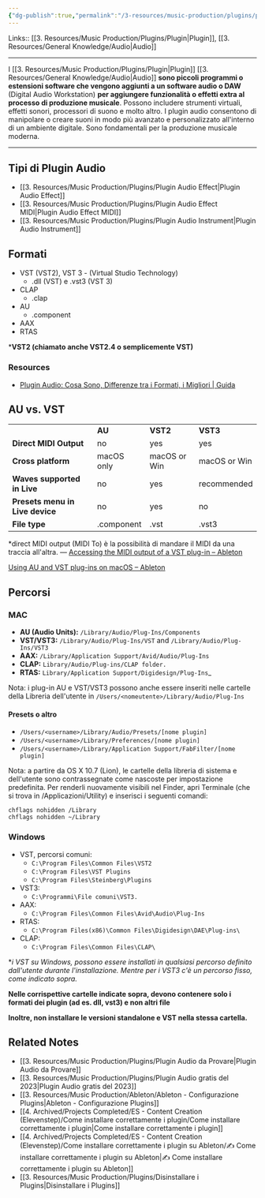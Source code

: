 ```yaml
---
{"dg-publish":true,"permalink":"/3-resources/music-production/plugins/plugin-audio/"}
---
```


Links:: [[3. Resources/Music Production/Plugins/Plugin\|Plugin]], [[3. Resources/General Knowledge/Audio\|Audio]]

---
I [[3. Resources/Music Production/Plugins/Plugin\|Plugin]] [[3. Resources/General Knowledge/Audio\|Audio]] **sono piccoli programmi o estensioni software che vengono aggiunti a un software audio o DAW** (Digital Audio Workstation) **per aggiungere funzionalità o effetti extra al processo di produzione musicale**. Possono includere strumenti virtuali, effetti sonori, processori di suono e molto altro. I plugin audio consentono di manipolare o creare suoni in modo più avanzato e personalizzato all'interno di un ambiente digitale. Sono fondamentali per la produzione musicale moderna.

--- 

## Tipi di Plugin Audio

- [[3. Resources/Music Production/Plugins/Plugin Audio Effect\|Plugin Audio Effect]]
- [[3. Resources/Music Production/Plugins/Plugin Audio Effect MIDI\|Plugin Audio Effect MIDI]]
- [[3. Resources/Music Production/Plugins/Plugin Audio Instrument\|Plugin Audio Instrument]]

## Formati

- VST (VST2), VST 3 - (Virtual Studio Technology)
	- .dll (VST) e .vst3 (VST 3)
- CLAP
	- .clap
- AU
	- .component
- AAX
- RTAS

\***VST2 (chiamato anche VST2.4 o semplicemente VST)**

### Resources

- [Plugin Audio: Cosa Sono, Differenze tra i Formati, i Migliori | Guida](https://claudiomeloni.it/plugin-audio-cosa-sono-differenze-formati-migliori-vst-au-aax-rtas-tdm-lv2/)

## AU vs. VST

|                                 |            |              |              |
| ------------------------------- | ---------- | ------------ | ------------ |
|                                 | **AU**     | **VST2**     | **VST3**     |
| **Direct MIDI Output**          | no         | yes          | yes          |
| **Cross platform**              | macOS only | macOS or Win | macOS or Win |
| **Waves supported in Live**     | no         | yes          | recommended  |
| **Presets menu in Live device** | no         | yes          | no           |
| **File type**                   | .component | .vst         | .vst3        |
\*direct MIDI output (MIDI To) è la possibilità di mandare il MIDI da una traccia all'altra. — [Accessing the MIDI output of a VST plug-in – Ableton](https://help.ableton.com/hc/en-us/articles/209070189-Accessing-the-MIDI-output-of-a-VST-plug-in)

[Using AU and VST plug-ins on macOS – Ableton](https://help.ableton.com/hc/en-us/articles/209068929-Using-AU-and-VST-plug-ins-on-macOS)

## Percorsi

### MAC

- **AU (Audio Units):** `/Library/Audio/Plug-Ins/Components`
- **VST/VST3:** `/Library/Audio/Plug-Ins/VST` and `/Library/Audio/Plug-Ins/VST3`
- **AAX:** `/Library/Application Support/Avid/Audio/Plug-Ins`
- **CLAP:** `Library/Audio/Plug-ins/CLAP folder.`
- **RTAS:** `Library/Application Support/Digidesign/Plug-Ins`_

Nota: i plug-in AU e VST/VST3 possono anche essere inseriti nelle cartelle della Libreria dell'utente in `/Users/<nomeutente>/Library/Audio/Plug-Ins`

#### Presets o altro

- `/Users/<username>/Library/Audio/Presets/[nome plugin]`
- `/Users/<username>/Library/Preferences/[nome plugin]`
- `/Users/<username>/Library/Application Support/FabFilter/[nome plugin]`

Nota: a partire da OS X 10.7 (Lion), le cartelle della libreria di sistema e dell'utente sono contrassegnate come nascoste per impostazione predefinita. Per renderli nuovamente visibili nel Finder, apri Terminale (che si trova in /Applicazioni/Utility) e inserisci i seguenti comandi:
```
chflags nohidden /Library
chflags nohidden ~/Library
```

### Windows

- VST, percorsi comuni:
	- `C:\Program Files\Common Files\VST2`
	- `C:\Program Files\VST Plugins`
	- `C:\Program Files\Steinberg\Plugins`
- VST3: 
	- `C:\Programmi\File comuni\VST3.`
- AAX: 
	- `C:\Program Files\Common Files\Avid\Audio\Plug-Ins`
- RTAS:
	- `C:\Program Files(x86)\Common Files\Digidesign\DAE\Plug-ins\`
- CLAP:
	- `C:\Program Files\Common Files\CLAP\`

\*_i VST su Windows, possono essere installati in qualsiasi percorso definito dall'utente durante l'installazione. Mentre per i VST3 c'è un percorso fisso, come indicato sopra._

**Nelle corrispettive cartelle indicate sopra, devono contenere solo i formati dei plugin (ad es. dll, vst3) e non altri file**

**Inoltre, non installare le versioni standalone e VST nella stessa cartella.**


## Related Notes

- [[3. Resources/Music Production/Plugins/Plugin Audio da Provare\|Plugin Audio da Provare]]
- [[3. Resources/Music Production/Plugins/Plugin Audio gratis del 2023\|Plugin Audio gratis del 2023]]
- [[3. Resources/Music Production/Ableton/Ableton - Configurazione Plugins\|Ableton - Configurazione Plugins]]
- [[4. Archived/Projects Completed/ES - Content Creation (Elevenstep)/Come installare correttamente i plugin/Come installare correttamente i plugin\|Come installare correttamente i plugin]]
- [[4. Archived/Projects Completed/ES - Content Creation (Elevenstep)/Come installare correttamente i plugin su Ableton/✍ Come installare correttamente i plugin su Ableton\|✍ Come installare correttamente i plugin su Ableton]]
- [[3. Resources/Music Production/Plugins/Disinstallare i Plugins\|Disinstallare i Plugins]]
